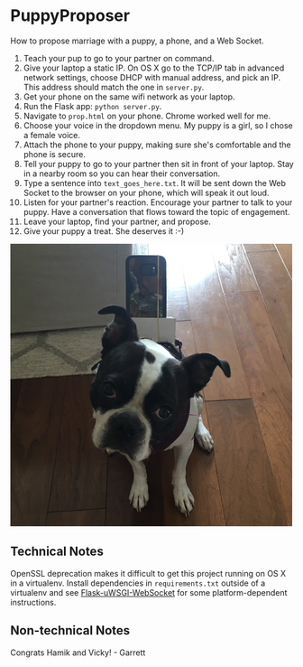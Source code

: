 # PuppyProposer
How to propose marriage with a puppy, a phone, and a Web Socket.

1. Teach your pup to go to your partner on command.
2. Give your laptop a static IP. On OS X go to the TCP/IP tab in advanced network settings, choose DHCP with manual address, and pick an IP. This address should match the one in `server.py`.
3. Get your phone on the same wifi network as your laptop.
4. Run the Flask app: `python server.py`.
5. Navigate to `prop.html` on your phone. Chrome worked well for me.
6. Choose your voice in the dropdown menu. My puppy is a girl, so I chose a female voice.
7. Attach the phone to your puppy, making sure she's comfortable and the phone is secure.
8. Tell your puppy to go to your partner then sit in front of your laptop. Stay in a nearby room so you can hear their conversation.
9. Type a sentence into `text_goes_here.txt`. It will be sent down the Web Socket to the browser on your phone, which will speak it out loud.
10. Listen for your partner's reaction. Encourage your partner to talk to your puppy. Have a conversation that flows toward the topic of engagement.
11. Leave your laptop, find your partner, and propose.
12. Give your puppy a treat. She deserves it :-)

![Thanks Bailey! Vicky and I love you.](pup.png)

## Technical Notes
OpenSSL deprecation makes it difficult to get this project running on OS X in a virtualenv. Install dependencies in `requirements.txt` outside of a virtualenv and see [Flask-uWSGI-WebSocket](https://github.com/zeekay/flask-uwsgi-websocket) for some platform-dependent instructions.

## Non-technical Notes
Congrats Hamik and Vicky! - Garrett
